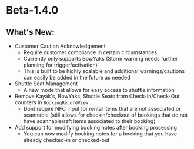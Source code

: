 # Beta-1.4.0

## What's New:
- Customer Caution Acknowledgement
  - Require customer compliance in certain circumstances. 
  - Currently only supports BowYaks (Storm warning needs further planning for trigger/activation)
  - This is built to be highly scalable and additional warnings/cautions can easily be added in the future as needed
- Shuttle Seat Management
  - A new mode that allows for easy access to shuttle information 
- Remove Kayak's, BowYaks, Shuttle Seats from Check-In/Check-Out counters in `BookingRecordView`
  - Dont require NFC input for rental items that are not associated or scannable (still allows for checkin/checkout of bookings that do not have scannable/raft items associated to their booking)
- Add support for modifying booking notes after booking processing 
  - You can now modify booking notes for a booking that you have already checked-in or checked-out